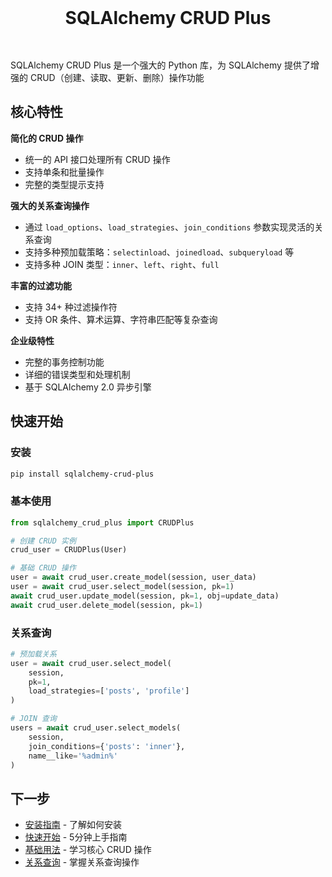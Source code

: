 <h1 style="text-align: center; margin: 3rem auto">SQLAlchemy CRUD Plus</h1>

SQLAlchemy CRUD Plus 是一个强大的 Python 库，为 SQLAlchemy 提供了增强的 CRUD（创建、读取、更新、删除）操作功能

## 核心特性

**简化的 CRUD 操作**

- 统一的 API 接口处理所有 CRUD 操作
- 支持单条和批量操作
- 完整的类型提示支持

**强大的关系查询操作**

- 通过 `load_options`、`load_strategies`、`join_conditions` 参数实现灵活的关系查询
- 支持多种预加载策略：`selectinload`、`joinedload`、`subqueryload` 等
- 支持多种 JOIN 类型：`inner`、`left`、`right`、`full`

**丰富的过滤功能**

- 支持 34+ 种过滤操作符
- 支持 OR 条件、算术运算、字符串匹配等复杂查询

**企业级特性**

- 完整的事务控制功能
- 详细的错误类型和处理机制
- 基于 SQLAlchemy 2.0 异步引擎

## 快速开始

### 安装

```bash
pip install sqlalchemy-crud-plus
```

### 基本使用

```python
from sqlalchemy_crud_plus import CRUDPlus

# 创建 CRUD 实例
crud_user = CRUDPlus(User)

# 基础 CRUD 操作
user = await crud_user.create_model(session, user_data)
user = await crud_user.select_model(session, pk=1)
await crud_user.update_model(session, pk=1, obj=update_data)
await crud_user.delete_model(session, pk=1)
```

### 关系查询

```python
# 预加载关系
user = await crud_user.select_model(
    session,
    pk=1,
    load_strategies=['posts', 'profile']
)

# JOIN 查询
users = await crud_user.select_models(
    session,
    join_conditions={'posts': 'inner'},
    name__like='%admin%'
)
```

## 下一步

- [安装指南](installing.md) - 了解如何安装
- [快速开始](getting-started/quick-start.md) - 5分钟上手指南
- [基础用法](usage/crud.md) - 学习核心 CRUD 操作
- [关系查询](relationships/overview.md) - 掌握关系查询操作
